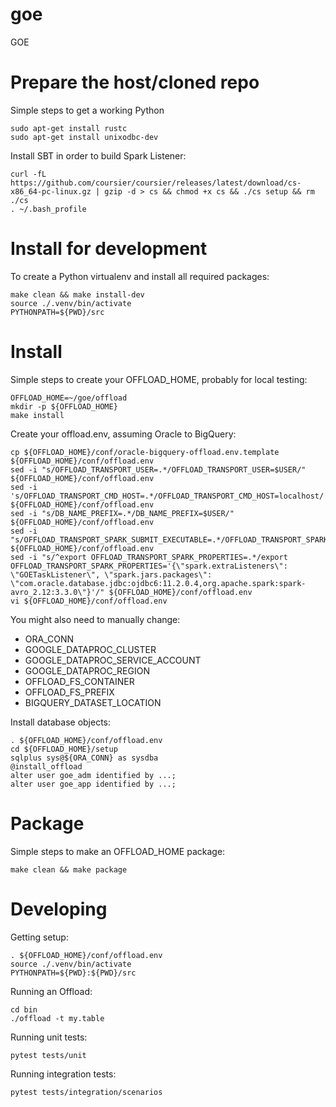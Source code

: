 # goe
GOE

# Prepare the host/cloned repo
Simple steps to get a working Python
```
sudo apt-get install rustc
sudo apt-get install unixodbc-dev
```
Install SBT in order to build Spark Listener:
```
curl -fL https://github.com/coursier/coursier/releases/latest/download/cs-x86_64-pc-linux.gz | gzip -d > cs && chmod +x cs && ./cs setup && rm ./cs
. ~/.bash_profile
```

# Install for development
To create a Python virtualenv and install all required packages:
```
make clean && make install-dev
source ./.venv/bin/activate
PYTHONPATH=${PWD}/src
```

# Install
Simple steps to create your OFFLOAD_HOME, probably for local testing:
```
OFFLOAD_HOME=~/goe/offload
mkdir -p ${OFFLOAD_HOME}
make install
```

Create your offload.env, assuming Oracle to BigQuery:
```
cp ${OFFLOAD_HOME}/conf/oracle-bigquery-offload.env.template ${OFFLOAD_HOME}/conf/offload.env
sed -i "s/OFFLOAD_TRANSPORT_USER=.*/OFFLOAD_TRANSPORT_USER=$USER/" ${OFFLOAD_HOME}/conf/offload.env
sed -i 's/OFFLOAD_TRANSPORT_CMD_HOST=.*/OFFLOAD_TRANSPORT_CMD_HOST=localhost/' ${OFFLOAD_HOME}/conf/offload.env
sed -i "s/DB_NAME_PREFIX=.*/DB_NAME_PREFIX=$USER/" ${OFFLOAD_HOME}/conf/offload.env
sed -i "s/OFFLOAD_TRANSPORT_SPARK_SUBMIT_EXECUTABLE=.*/OFFLOAD_TRANSPORT_SPARK_SUBMIT_EXECUTABLE=/" ${OFFLOAD_HOME}/conf/offload.env
sed -i "s/^export OFFLOAD_TRANSPORT_SPARK_PROPERTIES=.*/export OFFLOAD_TRANSPORT_SPARK_PROPERTIES='{\"spark.extraListeners\": \"GOETaskListener\", \"spark.jars.packages\": \"com.oracle.database.jdbc:ojdbc6:11.2.0.4,org.apache.spark:spark-avro_2.12:3.3.0\"}'/" ${OFFLOAD_HOME}/conf/offload.env
vi ${OFFLOAD_HOME}/conf/offload.env
```

You might also need to manually change:

- ORA_CONN
- GOOGLE_DATAPROC_CLUSTER
- GOOGLE_DATAPROC_SERVICE_ACCOUNT
- GOOGLE_DATAPROC_REGION
- OFFLOAD_FS_CONTAINER
- OFFLOAD_FS_PREFIX
- BIGQUERY_DATASET_LOCATION

Install database objects:
```
. ${OFFLOAD_HOME}/conf/offload.env
cd ${OFFLOAD_HOME}/setup
sqlplus sys@${ORA_CONN} as sysdba
@install_offload
alter user goe_adm identified by ...;
alter user goe_app identified by ...;
```

# Package
Simple steps to make an OFFLOAD_HOME package:
```
make clean && make package
```

# Developing
Getting setup:
```
. ${OFFLOAD_HOME}/conf/offload.env
source ./.venv/bin/activate
PYTHONPATH=${PWD}:${PWD}/src
```

Running an Offload:
```
cd bin
./offload -t my.table
```

Running unit tests:
```
pytest tests/unit
```

Running integration tests:
```
pytest tests/integration/scenarios
```
